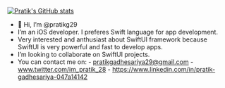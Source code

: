 
[![Pratik's GitHub stats](https://github-readme-stats.vercel.app/api?username=pratikg29&show_icons=true&theme=onedark&hide=prs)](https://github.com/anuraghazra/github-readme-stats)

- 👋 Hi, I’m @pratikg29
- I’m an iOS developer. I preferes Swift language for app development.
- Very interested and anthusiast about SwiftUI framework because SwiftUI is very powerful and fast to develop apps.
- I’m looking to collaborate on SwiftUI projects.
- You can contact me on:
      - pratikgadhesariya29@gmail.com
      - www.twitter.com/im_pratik_28
      - https://www.linkedin.com/in/pratik-gadhesariya-047a14142

